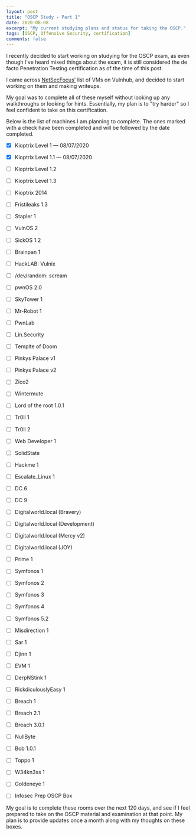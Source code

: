 ```yaml
---
layout: post
title: "OSCP Study - Part 1"
date: 2020-08-08
excerpt: "My current studying plans and status for taking the OSCP."
tags: [OSCP, Offensive Security, certification]
comments: false
---
```


I recently decided to start working on studying for the OSCP exam, as even though I've heard mixed things about the exam, it is still considered the de facto Penetration Testing certification as of the time of this post.

I came across <a href="https://docs.google.com/spreadsheets/d/1dwSMIAPIam0PuRBkCiDI88pU3yzrqqHkDtBngUHNCw8/edit#gid=0">NetSecFocus'</a> list of VMs on Vulnhub, and decided to start working on them and making writeups.

My goal was to complete all of these myself without looking up any walkthroughs or looking for hints. Essentially, my plan is to "try harder" so I feel confident to take on this certification.

Below is the list of machines I am planning to complete. The ones marked with a check have been completed and will be followed by the date completed.

- [x] Kioptrix Level 1 — 08/07/2020
- [x] Kioptrix Level 1.1 — 08/07/2020
- [ ] Kioptrix Level 1.2
- [ ] Kioptrix Level 1.3
- [ ] Kioptrix 2014
- [ ] Fristileaks 1.3
- [ ] Stapler 1
- [ ] VulnOS 2
- [ ] SickOS 1.2
- [ ] Brainpan 1
- [ ] HackLAB: Vulnix
- [ ] /dev/random: scream
- [ ] pwnOS 2.0
- [ ] SkyTower 1
- [ ] Mr-Robot 1
- [ ] PwnLab
- [ ] Lin.Security
- [ ] Templte of Doom
- [ ] Pinkys Palace v1
- [ ] Pinkys Palace v2
- [ ] Zico2
- [ ] Wintermute
- [ ] Lord of the root 1.0.1
- [ ] Tr0ll 1
- [ ] Tr0ll 2
- [ ] Web Developer 1
- [ ] SolidState
- [ ] Hackme 1
- [ ] Escalate_Linux 1
- [ ] DC 6
- [ ] DC 9
- [ ] Digitalworld.local (Bravery)
- [ ] Digitalworld.local (Development)
- [ ] Digitalworld.local (Mercy v2)
- [ ] Digitalworld.local (JOY)
- [ ] Prime 1
- [ ] Symfonos 1
- [ ] Symfonos 2
- [ ] Symfonos 3
- [ ] Symfonos 4
- [ ] Symfonos 5.2
- [ ] Misdirection 1
- [ ] Sar 1
- [ ]  Djinn 1
- [ ] EVM 1
- [ ] DerpNStink 1
- [ ] RickdiculouslyEasy 1
- [ ] Breach 1
- [ ] Breach 2.1
- [ ] Breach 3.0.1
- [ ] NullByte
- [ ] Bob 1.0.1
- [ ] Toppo 1
- [ ] W34kn3ss 1
- [ ] Goldeneye 1
- [ ] Infosec Prep OSCP Box


My goal is to complete these rooms over the next 120 days, and see if I feel prepared to take on the OSCP material and examination at that point. My plan is to provide updates once a month along with my thoughts on these boxes.


